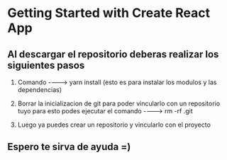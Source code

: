 # Getting Started with Create React App

## Al descargar el repositorio deberas realizar los siguientes pasos

1) Comando ----> yarn install (esto es para instalar los modulos y las dependencias)

2) Borrar la inicializacion de git para poder vincularlo con un repositorio tuyo
    para esto podes ejecutar el comando ----> rm -rf .git
    
3) Luego ya puedes crear un repositorio y vincularlo con el proyecto

## Espero te sirva de ayuda =)